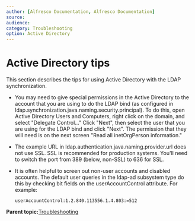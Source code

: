 ```yaml
---
author: [Alfresco Documentation, Alfresco Documentation]
source: 
audience: 
category: Troubleshooting
option: Active Directory
---
```


# Active Directory tips

This section describes the tips for using Active Directory with the LDAP synchronization.

-   You may need to give special permissions in the Active Directory to the account that you are using to do the LDAP bind \(as configured in ldap.synchronization.java.naming.security.principal\). To do this, open Active Directory Users and Computers, right click on the domain, and select "Delegate Control..." Click "Next", then select the user that you are using for the LDAP bind and click "Next". The permission that they will need is on the next screen "Read all inetOrgPerson information."
-   The example URL in ldap.authentication.java.naming.provider.url does not use SSL. SSL is recommended for production systems. You'll need to switch the port from 389 \(below, non-SSL\) to 636 for SSL.
-   It is often helpful to screen out non-user accounts and disabled accounts. The default user queries in the ldap-ad subsystem type do this by checking bit fields on the userAccountControl attribute. For example:

    ```
    userAccountControl:1.2.840.113556.1.4.803:=512
    ```


**Parent topic:**[Troubleshooting](../concepts/ch-troubleshoot.md)

